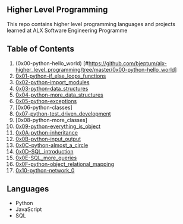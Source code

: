 ## Higher Level Programming

This repo contains higher level programming languages and projects learned at ALX Software Engineering Programme


## Table of Contents


1) (0x00-python-hello_world) [#https://github.com/bjeptum/alx-higher_level_programming/tree/master/0x00-python-hello_world]
2) [0x01-python-if_else_loops_functions](#https://github.com/bjeptum/alx-higher_level_programming/tree/master/0x01-python-if_else_loops_functions)
3) [0x02-python-import_modules](#https://github.com/bjeptum/alx-higher_level_programming/tree/master/0x02-python-import_modules)
4) [0x03-python-data_structures](#https://github.com/bjeptum/alx-higher_level_programming/tree/master/0x03-python-data_structures)
5) [0x04-python-more_data_structures](#https://github.com/bjeptum/alx-higher_level_programming/tree/master/0x04-python-more_data_structures)
6) [0x05-python-exceptions](#https://github.com/bjeptum/alx-higher_level_programming/tree/master/0x05-python-exceptions)
7) [0x06-python-classes]
8) [0x07-python-test_driven_development](#https://github.com/bjeptum/alx-higher_level_programming/tree/master/0x07-python-test_driven_development)
9) [0x08-python-more_classes]
10) [0x09-python-everything_is_object](#https://github.com/bjeptum/alx-higher_level_programming/tree/master/0x09-python-everything_is_object)
11) [0x0A-python-inheritance](#https://github.com/bjeptum/alx-higher_level_programming/tree/master/0x0A-python-inheritance)
12) [0x0B-python-input_output](#https://github.com/bjeptum/alx-higher_level_programming/tree/master/0x0B-python-input_output)
13) [0x0C-python-almost_a_circle](#https://github.com/bjeptum/alx-higher_level_programming/tree/master/0x0C-python-almost_a_circle)
14) [0x0D-SQL_introduction](#https://github.com/bjeptum/alx-higher_level_programming/tree/master/0x0D-SQL_introduction)
15) [0x0E-SQL_more_queries](#https://github.com/bjeptum/alx-higher_level_programming/tree/master/0x0E-SQL_more_queries)
16) [0x0F-python-object_relational_mapping](#https://github.com/bjeptum/alx-higher_level_programming/tree/master/0x0F-python-object_relational_mapping)
17) [0x10-python-network_0](#https://github.com/bjeptum/alx-higher_level_programming/tree/master/0x10-python-network_0)


## Languages
- Python
- JavaScript
- SQL
